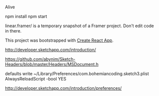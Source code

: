 Alive

npm install
npm start

linear.framer/ is a temporary snapshot of a Framer project. Don't edit code in there.

This project was bootstrapped with [Create React App](https://github.com/facebookincubator/create-react-app).

http://developer.sketchapp.com/introduction/

https://github.com/abynim/Sketch-Headers/blob/master/Headers/MSDocument.h

defaults write ~/Library/Preferences/com.bohemiancoding.sketch3.plist AlwaysReloadScript -bool YES

http://developer.sketchapp.com/introduction/preferences/
